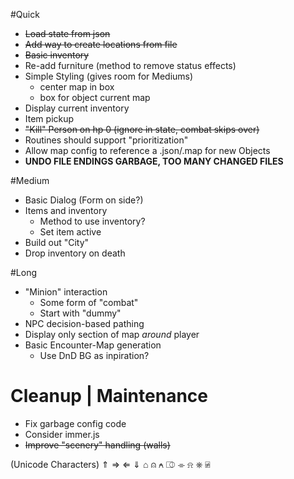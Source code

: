 #Quick
* ~~Load state from json~~
* ~~Add way to create locations from file~~
* ~~Basic inventory~~
* Re-add furniture (method to remove status effects)
* Simple Styling (gives room for Mediums)
  * center map in box
  * box for object current map
* Display current inventory
* Item pickup
* ~~"Kill" Person on hp 0 (ignore in state, combat skips over)~~
* Routines should support "prioritization"
* Allow map config to reference a .json/.map for new Objects
* **UNDO FILE ENDINGS GARBAGE, TOO MANY CHANGED FILES**

#Medium
* Basic Dialog (Form on side?)
* Items and inventory
  * Method to use inventory?
  * Set item active
* Build out "City"
* Drop inventory on death

#Long
* "Minion" interaction
  * Some form of "combat"
  * Start with "dummy"
* NPC decision-based pathing
* Display only section of map *around* player
* Basic Encounter-Map generation
  * Use DnD BG as inpiration?

# Cleanup | Maintenance
* Fix garbage config code
* Consider immer.js
* ~~Improve "scenery" handling (walls)~~



(Unicode Characters)
⇑ ⇒ ⇐ ⇓
⌂ ⍝ ⍲ ⎄
⌯ ⍾ ⎈ ⍯